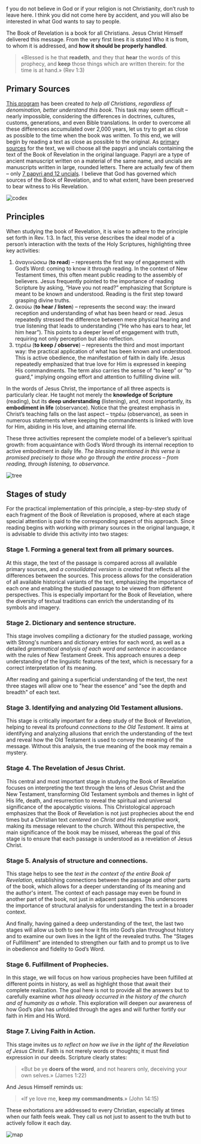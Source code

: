 f you do not believe in God or if your religion is not Christianity, don’t rush to leave here. I think you did not come here by accident, and you will also be interested in what God wants to say to people.

The Book of Revelation is a book for all Christians. Jesus Christ Himself delivered this message. From the very first lines it is stated Who it is from, to whom it is addressed, and **how it should be properly handled**. 

> «Blessed is he that **readeth**, and they that **hear** the words of this prophecy, and **keep** those things which are written therein: for the time is at hand.» (Rev 1:3)

## Primary Sources

[This program](data:about) has been created *to help all Christians, regardless of denomination, better understand this book*. This task may seem difficult – nearly impossible, considering the differences in doctrines, cultures, customs, generations, and even Bible translations. In order to overcome all these differences accumulated over 2,000 years, let us try to get as close as possible to the time when the book was written. To this end, we will begin by reading a text as close as possible to the original. As [primary sources](data:sources) for the text, we will choose all the papyri and uncials containing the text of the Book of Revelation in the original language. Papyri are a type of ancient manuscript written on a material of the same name, and uncials are manuscripts written in large, rounded letters. There are actually few of them – only [7 papyri and 12 uncials](https://en.wikipedia.org/wiki/Biblical_manuscript). I believe that God has governed which sources of the Book of Revelation, and to what extent, have been preserved to bear witness to His Revelation.

![codex](resource:assets/images/Topics/banner_preface.png)

## Principles

When studying the book of Revelation, it is wise to adhere to the principle set forth in Rev. 1:3. In fact, this verse describes the ideal model of a person’s interaction with the texts of the Holy Scriptures, highlighting three key activities:

1. ἀναγινώσκω (**to read**) – represents the first way of engagement with God’s Word: coming to know it through reading. In the context of New Testament times, this often meant public reading to the assembly of believers. Jesus frequently pointed to the importance of reading Scripture by asking, “Have you not read?” emphasizing that Scripture is meant to be known and understood. Reading is the first step toward grasping divine truths.
2. ἀκούω (**to hear / listen**) – represents the second way: the inward reception and understanding of what has been heard or read. Jesus repeatedly stressed the difference between mere physical hearing and true listening that leads to understanding (“He who has ears to hear, let him hear”). This points to a deeper level of engagement with truth, requiring not only perception but also reflection.
3. τηρέω (**to keep / observe**) – represents the third and most important way: the practical application of what has been known and understood. This is active obedience, the manifestation of faith in daily life. Jesus repeatedly emphasized that true love for Him is expressed in keeping His commandments. The term also carries the sense of “to keep” or “to guard,” implying ongoing effort and attention to fulfilling divine will.

In the words of Jesus Christ, the importance of all three aspects is particularly clear. He taught not merely the **knowledge of Scripture** (reading), but its **deep understanding** (listening), and, most importantly, its **embodiment in life** (observance). Notice that the greatest emphasis in Christ’s teaching falls on the last aspect – τηρέω (observance), as seen in numerous statements where keeping the commandments is linked with love for Him, abiding in His love, and attaining eternal life.

These three activities represent the complete model of a believer’s spiritual growth: from acquaintance with God’s Word through its internal reception to active embodiment in daily life. *The blessing mentioned in this verse is promised precisely to those who go through the entire process – from reading, through listening, to observance.*

![tree](resource:assets/images/Topics/banner_preface2.png)

## Stages of study

For the practical implementation of this principle, a step-by-step study of each fragment of the Book of Revelation is proposed, where at each stage special attention is paid to the corresponding aspect of this approach. Since reading begins with working with primary sources in the original language, it is advisable to divide this activity into two stages:

### **Stage 1. Forming a general text from all primary sources.**

At this stage, the text of the passage is compared across all available primary sources, and *a consolidated version is created* that reflects all the differences between the sources. This process allows for the consideration of all available historical variants of the text, emphasizing the importance of each one and enabling the studied passage to be viewed from different perspectives. This is especially important for the Book of Revelation, where the diversity of textual traditions can enrich the understanding of its symbols and imagery.

### **Stage 2. Dictionary and sentence structure.**

This stage involves compiling a dictionary for the studied passage, working with Strong's numbers and dictionary entries for each word, as well as a detailed *grammatical analysis of each word and sentence* in accordance with the rules of New Testament Greek. This approach ensures a deep understanding of the linguistic features of the text, which is necessary for a correct interpretation of its meaning.

After reading and gaining a superficial understanding of the text, the next three stages will allow one to "hear the essence" and "see the depth and breadth" of each text.

### **Stage 3. Identifying and analyzing Old Testament allusions.**

This stage is critically important for a deep study of the Book of Revelation, helping to reveal its profound *connections to the Old Testament*. It aims at identifying and analyzing allusions that enrich the understanding of the text and reveal how the Old Testament is used to convey the meaning of the message. Without this analysis, the true meaning of the book may remain a mystery.

### **Stage 4. The Revelation of Jesus Christ.**

This central and most important stage in studying the Book of Revelation focuses on interpreting the text through the lens of Jesus Christ and the New Testament, transforming Old Testament symbols and themes in light of His life, death, and resurrection to reveal the spiritual and universal significance of the apocalyptic visions. This Christological approach emphasizes that the Book of Revelation is not just prophecies about the end times but a Christian text *centered on* *Christ and His redemptive work*, making its message relevant to the church. Without this perspective, the main significance of the book may be missed, whereas the goal of this stage is to ensure that each passage is understood as a revelation of Jesus Christ.

### **Stage 5. Analysis of structure and connections.**

This stage helps to see the *text in the context of the entire Book of Revelation*, establishing connections between the passage and other parts of the book, which allows for a deeper understanding of its meaning and the author's intent. The context of each passage may even be found in another part of the book, not just in adjacent passages. This underscores the importance of structural analysis for understanding the text in a broader context.

And finally, having gained a deep understanding of the text, the last two stages will allow us both to see how it fits into God’s plan throughout history and to examine our own lives in the light of the revealed truths. The “Stages of Fulfillment” are intended to strengthen our faith and to prompt us to live in obedience and fidelity to God’s Word.

### **Stage 6. Fulfillment of Prophecies.**

In this stage, we will focus on how various prophecies have been fulfilled at different points in history, as well as highlight those that await their complete realization. The goal here is not to provide all the answers but to carefully examine *what has already occurred in the history of the church and of humanity as a whole*. This exploration will deepen our awareness of how God’s plan has unfolded through the ages and will further fortify our faith in Him and His Word.

### **Stage 7. Living Faith in Action.**

This stage invites us *to reflect on how we live in the light of the Revelation of Jesus Christ*. Faith is not merely words or thoughts; it must find expression in our deeds. Scripture clearly states:

> «But be ye **doers of the word**, and not hearers only, deceiving your own selves.» (James 1:22)

And Jesus Himself reminds us:

> «If ye love me, **keep my commandments**.» (John 14:15)

These exhortations are addressed to every Christian, especially at times when our faith feels weak. They call us not just to assent to the truth but to actively follow it each day.

![map](resource:assets/images/Topics/preface3.jpg)
